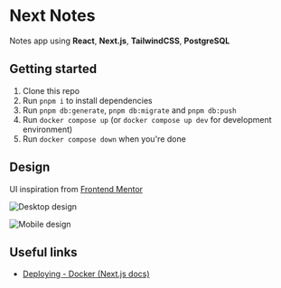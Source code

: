 # Next Notes

Notes app using **React**, **Next.js**, **TailwindCSS**, **PostgreSQL**

## Getting started

1. Clone this repo
2. Run `pnpm i` to install dependencies
3. Run `pnpm db:generate`, `pnpm db:migrate` and `pnpm db:push`
4. Run `docker compose up` (or `docker compose up dev` for development environment)
5. Run `docker compose down` when you're done

## Design

UI inspiration from [Frontend Mentor](https://www.frontendmentor.io/challenges/note-taking-web-app-773r7bUfOG)

![Desktop design](https://res.cloudinary.com/dz209s6jk/image/upload/v1731069573/Challenges/abew5ajhqcspt5sgro7h.jpg)

![Mobile design](https://res.cloudinary.com/dz209s6jk/image/upload/v1731070002/Challenges/rkk08sfhhycmycubnfo8.jpg)

## Useful links

- [Deploying - Docker (Next.js docs)](https://nextjs.org/docs/app/building-your-application/deploying#docker-image)
